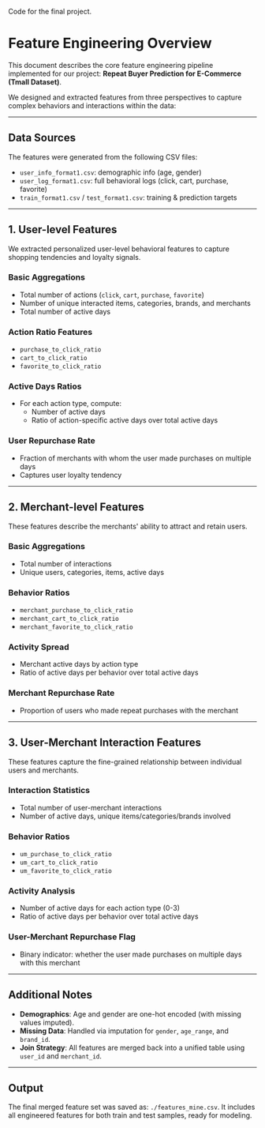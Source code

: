 Code for the final project.

# Feature Engineering Overview
This document describes the core feature engineering pipeline implemented for our project: **Repeat Buyer Prediction for E-Commerce (Tmall Dataset)**.

We designed and extracted features from three perspectives to capture complex behaviors and interactions within the data:

---

## Data Sources

The features were generated from the following CSV files:

- `user_info_format1.csv`: demographic info (age, gender)
- `user_log_format1.csv`: full behavioral logs (click, cart, purchase, favorite)
- `train_format1.csv` / `test_format1.csv`: training & prediction targets

---

## 1. User-level Features

We extracted personalized user-level behavioral features to capture shopping tendencies and loyalty signals.

### Basic Aggregations
- Total number of actions (`click`, `cart`, `purchase`, `favorite`)
- Number of unique interacted items, categories, brands, and merchants
- Total number of active days

### Action Ratio Features
- `purchase_to_click_ratio`
- `cart_to_click_ratio`
- `favorite_to_click_ratio`

### Active Days Ratios
- For each action type, compute:
  - Number of active days
  - Ratio of action-specific active days over total active days

### User Repurchase Rate
- Fraction of merchants with whom the user made purchases on multiple days
- Captures user loyalty tendency

---

## 2. Merchant-level Features

These features describe the merchants' ability to attract and retain users.

### Basic Aggregations
- Total number of interactions
- Unique users, categories, items, active days

### Behavior Ratios
- `merchant_purchase_to_click_ratio`
- `merchant_cart_to_click_ratio`
- `merchant_favorite_to_click_ratio`

### Activity Spread
- Merchant active days by action type
- Ratio of active days per behavior over total active days

### Merchant Repurchase Rate
- Proportion of users who made repeat purchases with the merchant

---

## 3. User-Merchant Interaction Features

These features capture the fine-grained relationship between individual users and merchants.

### Interaction Statistics
- Total number of user-merchant interactions
- Number of active days, unique items/categories/brands involved

### Behavior Ratios
- `um_purchase_to_click_ratio`
- `um_cart_to_click_ratio`
- `um_favorite_to_click_ratio`

### Activity Analysis
- Number of active days for each action type (0-3)
- Ratio of active days per behavior over total active days

### User-Merchant Repurchase Flag
- Binary indicator: whether the user made purchases on multiple days with this merchant

---

## Additional Notes

- **Demographics**: Age and gender are one-hot encoded (with missing values imputed).
- **Missing Data**: Handled via imputation for `gender`, `age_range`, and `brand_id`.
- **Join Strategy**: All features are merged back into a unified table using `user_id` and `merchant_id`.

---

## Output

The final merged feature set was saved as: `./features_mine.csv`. It includes all engineered features for both train and test samples, ready for modeling.
